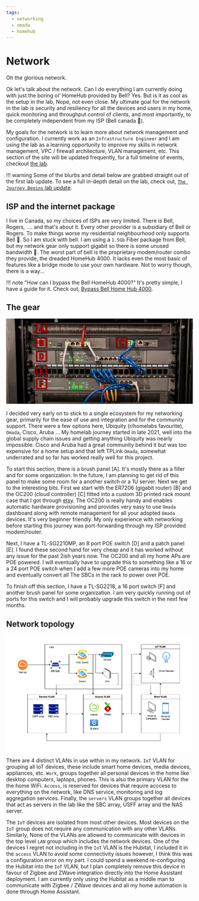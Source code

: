 ```yaml
---
tags:
  - networking
  - omada
  - homehub
---
```

# Network

Oh the glorious network.

Ok let's talk about the network. Can I do everything I am currently doing with just the boring ol' HomeHub provided by Bell? Yes. But is it as cool as the setup in the lab, Nope, not even close. My ultimate goal for the network in the lab is security and resiliency for all the devices and users in my home, quick monitoring and throughput control of clients, and most importantly, to be completely independent from my ISP (Bell canada :no_good:).

My goals for the network is to learn more about network management and configuration. I currently work as an `Infrastructure Engineer` and I am using the lab as a learning opportunity to improve my skills in network management, VPC / firewall architecture, VLAN management, etc. This section of the site will be updated frequently, for a full timeline of events, checkout [the lab](../lab/index.md).

!!! warning
    Some of the blurbs and detail below are grabbed straight out of the first lab update. To see a full in-depth detail on the lab, check out, [`The Journey Begins` lab update](../lab/updates/update_20230324.md).

## ISP and the internet package

I live in Canada, so my choices of ISPs are very limited. There is Bell, Rogers, .... and that's about it. Every other provider is a subsidiary of Bell or Rogers. To make things worse my residential neighbourhood only supports Bell :facepalm:. So I am stuck with bell. I am using a `1.5Gb` Fiber package from Bell, but my network gear only support gigabit so there is some unused bandwidth :shrug:. The worst part of bell is the proprietary modem/router combo they provide, the dreaded HomeHub 4000. It lacks even the most basic of features like a bridge mode to use your own hardware. Not to worry though, there is a way...

!!! note "How can I bypass the Bell HomeHub 4000?"
    It's pretty simple, I have a guide for it. Check out, [Bypass Bell Home Hub 4000](./bypass_bell_homehub.md).

## The gear

![rack hardware for 2022/03/24 labeled network section](../img/rack/20230324/rack_20230324_labeled_network.jpg)

I decided very early on to stick to a single ecosystem for my networking gear, primarily for the ease of use and integration and for the community support. There were a few options here, Ubiquity (r/homelabs favourite), `Omada`, Cisco, Aruba ... My homelab journey started in late 2021, well into the global supply chain issues and getting anything Ubiquity was nearly impossible. Cisco and Aruba had a great community behind it but was too expensive for a home setup and that left TPLink `Omada`, somewhat underrated and so far has worked really well for this project.

To start this section, there is a brush panel [A]. It's mostly there as a filler and for some organization. In the future, I am planning to get rid of this panel to make some room for a another switch or a 1U server. Next we get to the interesting bits. First we start with the ER7206 (gigabit router) [B] and the OC200 (cloud controller) [C] fitted into a custom 3D printed rack mount case that I got through [etsy](https://www.etsy.com/ca/listing/1394132419/rack-mount-for-tp-link-`Omada`-er7206-and?ga_order=most_relevant&ga_search_type=all&ga_view_type=gallery&ga_search_query=er7206+rack+mount&ref=sr_gallery-1-2&sts=1&organic_search_click=1). The OC200 is really handy and enables automatic hardware provisioning and provides very easy to use `Omada` dashboard along with remote management for all your adopted `Omada` devices. It's very beginner friendly. My only experience with networking before starting this journey was port-forwarding through my ISP provided modem/router.

Next, I have a TL-SG2210MP, an 8 port POE switch [D] and a patch panel [E]. I found these second hand for very cheap and it has worked without any issue for the past 2ish years now. The OC200 and all my home APs are POE powered. I will eventually have to upgrade this to something like a 16 or a 24 port POE switch when I add a few more POE cameras into my home and eventually convert all The SBCs in the rack to power over POE.

To finish off this section, I have a TL-SG2218, a 16 port switch [F] and another brush panel for some organization. I am very quickly running out of ports for this switch and I will probably upgrade this switch in the next few months.

## Network topology

![network topology diagram](../img/network/20230324/network_topology.jpg)

There are 4 distinct VLANs in use within in my network. `IoT` VLAN for grouping all IoT devices, these include smart home devices, media devices, appliances, etc. `Work`, groups together all personal devices in the home like desktop computers, laptops, phones. This is also the primary VLAN for the the home WiFi. `Access`, is reserved for devices that require acccess to everything on the network, like DNS service, monitoring and log aggregation services. Finally, the `servers` VLAN groups together all devices that act as servers in the lab like the SBC array, USFF array and the NAS server.

The `IoT` devices are isolated from most other devices. Most devices on the `IoT` group does not require any communication with any other VLANs. Similarly, None of the VLANs are allowed to communicate with devices in the top level `LAN` group which includes the network devices. One of the devices I regret not including in the `IoT` VLAN is the Hubitat, I included it in the `access` VLAN to avoid some connectivity issues however, I think this was a configuration error on my part. I could spend a weekend re-configuring the Hubitat into the `IoT` VLAN, but I plan completely remove this device in favour of Zigbee and ZWave integration directly into the Home Assistant deployment. I am currently only using the Hubitat as a middle man to communicate with Zigbee / ZWave devices and all my home automation is done through Home Assistant.

